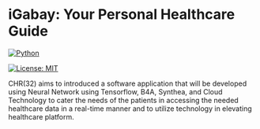 # iGabay: Your Personal Healthcare Guide

[![Python](https://www.python.org/static/community_logos/python-powered-w-100x40.png)](https://www.python.org/)

[![License: MIT](https://img.shields.io/badge/License-MIT-yellow.svg)](https://opensource.org/licenses/MIT)

CHR(32) aims to introduced a software application that will be developed using Neural Network using Tensorflow, B4A, Synthea, and Cloud Technology to cater the needs of the patients in accessing the needed healthcare data in a real-time manner and to utilize technology in elevating healthcare platform. 
